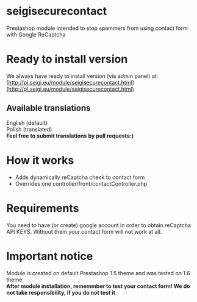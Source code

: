 # seigisecurecontact
Prestashop module intended to stop spammers from using contact form with Google ReCaptcha  

# Ready to install version
We always have ready to install version (via admin panel) at: [http://pl.seigi.eu/module/seigisecurecontact.html](http://pl.seigi.eu/module/seigisecurecontact.html)

## Available translations
English (default)  
Polish (translated)  
**Feel free to submit translations by pull requests:)**

# How it works
- Adds dynamically reCaptcha check to contact form
- Overrides one controller/front/contactController.php

# Requirements
You need to have (or create) google account in order to obtain reCaptcha API KEYS. Without them your contact form will not work at all.

# Important notice
Module is created on default Prestashop 1.5 theme and was tested on 1.6 theme  
**After module installation, rememmber to test your contact form! We do not take responsibility, if you do not test it**
